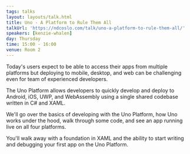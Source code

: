 ```yaml
---
tags: talks
layout: layouts/talk.html
title: Uno - A Platform to Rule Them All
talkUrl: 'https://ndcoslo.com/talk/uno-a-platform-to-rule-them-all/'
speakers: [kenzie-whalen]
day: Thursday
time: 15:00 - 16:00
venue: Room 2
---
```

Today's users expect to be able to access their apps from multiple platforms but deploying to mobile, desktop, and web can be challenging even for team of experienced developers. 

The Uno Platform allows developers to quickly develop and deploy to Android, iOS, UWP, and WebAssembly using a single shared codebase written in C# and XAML.

We'll go over the basics of developing with the Uno Platform, how Uno works under the hood, walk through some code, and see an app running live on all four platforms.

You'll walk away with a foundation in XAML and the ability to start writing and debugging your first app on the Uno Platform.